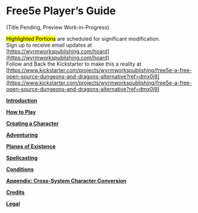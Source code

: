 # Free5e Player’s Guide
(Title Pending, Preview Work-in-Progress)

<mark>Highlighted Portions</mark> are scheduled for significant modification.
\
Sign up to receive email updates at [https://wyrmworkspublishing.com/hoard](https://wyrmworkspublishing.com/hoard)
\
Follow and Back the Kickstarter to make this a reality at [https://www.kickstarter.com/projects/wyrmworkspublishing/free5e-a-free-open-source-dungeons-and-dragons-alternative?ref=dmx0j9](https://www.kickstarter.com/projects/wyrmworkspublishing/free5e-a-free-open-source-dungeons-and-dragons-alternative?ref=dmx0j9)

[**Introduction**](./01_Introduction/Introduction.md)

[**How to Play**](./02_How_to_Play/How_to_Play.md)

[**Creating a Character**](./03_Creating_a_Character/Creating_a_Character.md)

[**Adventuring**](./04_Adventuring/Adventuring.md)

[**Planes of Existence**](./05_Planes_of_Existence/Planes_of_Existence.md)

[**Spellcasting**](./06_Spellcasting/Spellcasting.md)

[**Conditions**](./07_Conditions/Conditions.md)

[**Appendix: Cross-System Character Conversion**](./Appendix/01_Cross-System_Character_Conversion/Cross-System_Character_Conversion.md)

[**Credits**](./Credits/Credits.md)

[**Legal**](./Legal.md)
